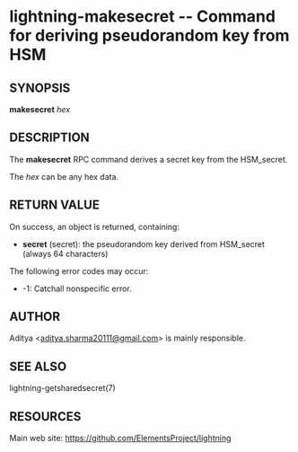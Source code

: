 lightning-makesecret -- Command for deriving pseudorandom key from HSM
=====================================================================

SYNOPSIS
--------

**makesecret** *hex*

DESCRIPTION
-----------

The **makesecret** RPC command derives a secret key from the HSM_secret.

The *hex* can be any hex data.

RETURN VALUE
------------

[comment]: # (GENERATE-FROM-SCHEMA-START)
On success, an object is returned, containing:

- **secret** (secret): the pseudorandom key derived from HSM_secret (always 64 characters)

[comment]: # (GENERATE-FROM-SCHEMA-END)


The following error codes may occur:
- -1: Catchall nonspecific error.

AUTHOR
------

Aditya <<aditya.sharma20111@gmail.com>> is mainly responsible.

SEE ALSO
--------

lightning-getsharedsecret(7)

RESOURCES
---------

Main web site: <https://github.com/ElementsProject/lightning>

[comment]: # ( SHA256STAMP:47f98983bc74e75b5e9ad55ebc84771a7819717e8e41f2398d0e0227a8670044)
